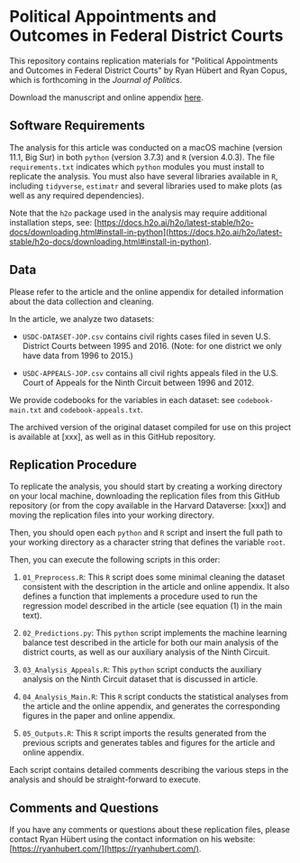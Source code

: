 # Political Appointments and Outcomes in Federal District Courts

This repository contains replication materials for "Political Appointments and
Outcomes in Federal District Courts" by Ryan Hübert and Ryan Copus, which is
forthcoming in the _Journal of Politics_. 

Download the manuscript and online appendix [here](https://ryanhubert.com/publications/revisiting-ideology/).  

## Software Requirements

The analysis for this article was conducted on a macOS machine (version 11.1, 
Big Sur) in both `python` (version 3.7.3) and `R` (version 4.0.3). The file
`requirements.txt` indicates which `python` modules you must install
to replicate the analysis. You must also have several libraries available in 
`R`, including `tidyverse`, `estimatr` and several libraries used to make plots 
(as well as any required dependencies).

Note that the `h2o` package used in the analysis may require additional
installation steps, see:
[https://docs.h2o.ai/h2o/latest-stable/h2o-docs/downloading.html#install-in-python](https://docs.h2o.ai/h2o/latest-stable/h2o-docs/downloading.html#install-in-python).

## Data

Please refer to the article and the online appendix for detailed
information about the data collection and cleaning.

In the article, we analyze two datasets:

- `USDC-DATASET-JOP.csv` contains civil rights cases filed in seven U.S.
  District Courts between 1995 and 2016. (Note: for one district we only have
  data from 1996 to 2015.)

- `USDC-APPEALS-JOP.csv` contains all civil rights appeals filed in the U.S.
  Court of Appeals for the Ninth Circuit between 1996 and 2012.

We provide codebooks for the variables in each dataset: see
`codebook-main.txt` and `codebook-appeals.txt`.

The archived version of the original dataset compiled for use on this project is
available at [xxx], as well as in this GitHub repository.

## Replication Procedure

To replicate the analysis, you should start by creating a working directory on
your local machine, downloading the replication files from this GitHub
repository (or from the copy available in the Harvard Dataverse: [xxx]) and
moving the replication files into your working directory.

Then, you should open each `python` and `R` script and insert the full path to
your working directory as a character string that defines the variable `root`.

Then, you can execute the following scripts in this order:

1. `01_Preprocess.R`: This `R` script does some minimal cleaning the dataset
   consistent with the description in the article and online appendix.
   It also defines a function that implements a procedure used to run the
   regression model described in the article (see equation (1) in the main
   text).

2. `02_Predictions.py`: This `python` script implements the machine learning
   balance test described in the article for both our main analysis of the
   district courts, as well as our auxiliary analysis of the Ninth Circuit.

3. `03_Analysis_Appeals.R`: This `python` script conducts the auxiliary analysis
   on the Ninth Circuit dataset that is discussed in article.

4. `04_Analysis_Main.R`: This `R` script conducts the statistical analyses from the article and
   the online appendix, and generates the corresponding figures in
   the paper and online appendix.

5. `05_Outputs.R`: This `R` script imports the results generated from the
   previous scripts and generates tables and figures for the article and
   online appendix.

Each script contains detailed comments describing the various steps in the
analysis and should be straight-forward to execute.

## Comments and Questions

If you have any comments or questions about these replication files, please
contact Ryan Hübert using the contact information on his website:
[https://ryanhubert.com/](https://ryanhubert.com/).
